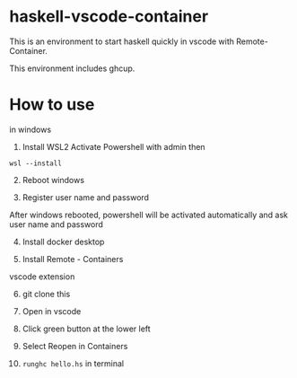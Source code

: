 # haskell-vscode-container
This is an environment to start haskell quickly in vscode with Remote-Container.

This environment includes ghcup.

# How to use
in windows
1. Install WSL2
Activate Powershell with admin then 

`wsl --install`

2. Reboot windows

3. Register user name and password

After windows rebooted,  powershell will be activated automatically and ask user name and password

4. Install docker desktop

5. Install Remote - Containers

vscode extension

6. git clone this

7. Open in vscode

8. Click green button at the lower left

9. Select Reopen in Containers

10. ```runghc hello.hs``` in terminal
